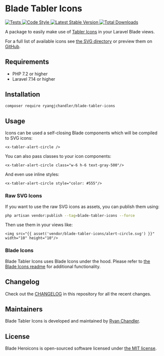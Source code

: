 # Blade Tabler Icons

<a href="https://github.com/ryangjchandler/blade-tabler-icons/actions?query=workflow%3ATests">
    <img src="https://github.com/ryangjchandler/blade-tabler-icons/workflows/Tests/badge.svg" alt="Tests">
</a>
<a href="https://github.com/ryangjchandler/blade-tabler-icons/actions?query=workflow%3A%22Code+Style%22">
    <img src="https://github.com/ryangjchandler/blade-tabler-icons/workflows/Code%20Style/badge.svg" alt="Code Style">
</a>
<a href="https://packagist.org/packages/ryangjchandler/blade-tabler-icons">
    <img src="https://poser.pugx.org/ryangjchandler/blade-tabler-icons/v/stable.svg" alt="Latest Stable Version">
</a>
<a href="https://packagist.org/packages/ryangjchandler/blade-tabler-icons">
    <img src="https://poser.pugx.org/ryangjchandler/blade-tabler-icons/d/total.svg" alt="Total Downloads">
</a>

A package to easily make use of [Tabler Icons](https://github.com/tabler/tabler-icons) in your Laravel Blade views.

For a full list of available icons see [the SVG directory](resources/svg) or preview them on [GitHub](https://preview.tabler.io/icons.html).

## Requirements

- PHP 7.2 or higher
- Laravel 7.14 or higher

## Installation

```bash
composer require ryangjchandler/blade-tabler-icons
```

## Usage

Icons can be used a self-closing Blade components which will be compiled to SVG icons:

```blade
<x-tabler-alert-circle />
```

You can also pass classes to your icon components:

```blade
<x-tabler-alert-circle class="w-6 h-6 text-gray-500"/>
```

And even use inline styles:

```blade
<x-tabler-alert-circle style="color: #555"/>
```

### Raw SVG Icons

If you want to use the raw SVG icons as assets, you can publish them using:

```bash
php artisan vendor:publish --tag=blade-tabler-icons --force
```

Then use them in your views like:

```blade
<img src="{{ asset('vendor/blade-tabler-icons/alert-circle.svg') }}" width="10" height="10"/>
```

### Blade Icons

Blade Tabler Icons uses Blade Icons under the hood. Please refer to [the Blade Icons readme](https://github.com/blade-ui-kit/blade-icons) for additional functionality.

## Changelog

Check out the [CHANGELOG](CHANGELOG.md) in this repository for all the recent changes.

## Maintainers

Blade Tabler Icons is developed and maintained by [Ryan Chandler](https://ryangjchandler.co.uk).

## License

Blade Heroicons is open-sourced software licensed under [the MIT license](LICENSE.md).
